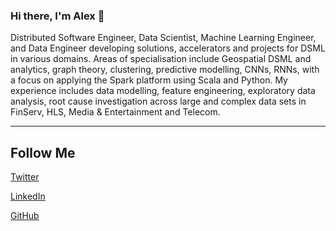 ### Hi there, I'm Alex 👋

Distributed Software Engineer, Data Scientist, Machine Learning Engineer, and Data Engineer developing solutions, accelerators and projects for DSML in various domains. Areas of specialisation include Geospatial DSML and analytics, graph theory, clustering, predictive modelling, CNNs, RNNs, with a focus on applying the Spark platform using Scala and Python. My experience includes data modelling, feature engineering, exploratory data analysis, root cause investigation across large and complex data sets in FinServ, HLS, Media & Entertainment and Telecom.

---

## **Follow Me**

[Twitter](https://twitter.com/axbo10)

[LinkedIn](https://linkedin.com/in/axbo)

[GitHub](https://github.com/a0x8o)

<!--
**a0x8o/a0x8o** is a ✨ _special_ ✨ repository because its `README.md` (this file) appears on your GitHub profile.

Here are some ideas to get you started:

- 🔭 I’m currently working on ...
- 🌱 I’m currently learning ...
- 👯 I’m looking to collaborate on ...
- 🤔 I’m looking for help with ...
- 💬 Ask me about ...
- 📫 How to reach me: ...
- 😄 Pronouns: ...
- ⚡ Fun fact: ...
-->
